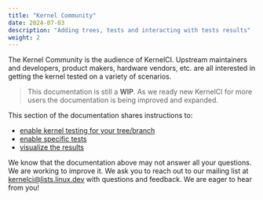 ```yaml
---
title: "Kernel Community"
date: 2024-07-03
description: "Adding trees, tests and interacting with tests results"
weight: 2
---
```


The Kernel Community is the audience of KernelCI. Upstream maintainers and developers, product makers, hardware vendors, etc. are all interested in getting the kernel tested on a variety of scenarios.

> This documentation is still a **WIP**. As we ready new KernelCI for more users the documentation is being improved and expanded.

This section of the documentation shares instructions to:
* [enable kernel testing for your tree/branch](../maestro/pipeline/developer-documentation/#enabling-a-new-kernel-tree)
* [enable specific tests](../maestro/pipeline/developer-documentation/#enabling-a-new-test)
* [visualize the results](https://grafana.kernelci.org/d/OKXc44EIz/home)

We know that the documentation above may not answer all your questions. We are working to improve it. We ask you to reach out to our mailing list at [kernelci@lists.linux.dev](mailto:kernelci@lists.linux.dev)  with questions and feedback. We are eager to hear from you!
